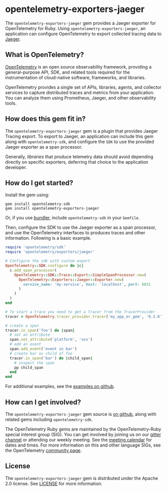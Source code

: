 # opentelemetry-exporters-jaeger

The `opentelemetry-exporters-jaeger` gem provides a Jaeger exporter for OpenTelemetry for Ruby. Using `opentelemetry-exporters-jaeger`, an application can configure OpenTelemetry to export collected tracing data to [Jaeger][jaeger-home].

## What is OpenTelemetry?

[OpenTelemetry][opentelemetry-home] is an open source observability framework, providing a general-purpose API, SDK, and related tools required for the instrumentation of cloud-native software, frameworks, and libraries.

OpenTelemetry provides a single set of APIs, libraries, agents, and collector services to capture distributed traces and metrics from your application. You can analyze them using Prometheus, Jaeger, and other observability tools.

## How does this gem fit in?

The `opentelemetry-exporters-jaeger` gem is a plugin that provides Jaeger Tracing export. To export to Jaeger, an application can include this gem along with `opentelemetry-sdk`, and configure the `SDK` to use the provided Jaeger exporter as a span processor.

Generally, *libraries* that produce telemetry data should avoid depending directly on specific exporters, deferring that choice to the application developer.

## How do I get started?

Install the gem using:

```
gem install opentelemetry-sdk
gem install opentelemetry-exporters-jaeger
```

Or, if you use [bundler][bundler-home], include `opentelemetry-sdk` in your `Gemfile`.

Then, configure the SDK to use the Jaeger exporter as a span processor, and use the OpenTelemetry interfaces to produces traces and other information. Following is a basic example.

```ruby
require 'opentelemetry/sdk'
require 'opentelemetry/exporters/jaeger'

# Configure the sdk with custom export
OpenTelemetry::SDK.configure do |c|
  c.add_span_processor(
    OpenTelemetry::SDK::Trace::Export::SimpleSpanProcessor.new(
      OpenTelemetry::Exporters::Jaeger::Exporter.new(
        service_name: 'my-service', host: 'localhost', port: 6831
      )
    )
  )
end

# To start a trace you need to get a Tracer from the TracerProvider
tracer = OpenTelemetry.tracer_provider.tracer('my_app_or_gem', '0.1.0')

# create a span
tracer.in_span('foo') do |span|
  # set an attribute
  span.set_attribute('platform', 'osx')
  # add an event
  span.add_event('event in bar')
  # create bar as child of foo
  tracer.in_span('bar') do |child_span|
    # inspect the span
    pp child_span
  end
end
```

For additional examples, see the [examples on github][examples-github].

## How can I get involved?

The `opentelemetry-exporters-jaeger` gem source is [on github][repo-github], along with related gems including `opentelemetry-sdk`.

The OpenTelemetry Ruby gems are maintained by the OpenTelemetry-Ruby special interest group (SIG). You can get involved by joining us on our [gitter channel][ruby-gitter] or attending our weekly meeting. See the [meeting calendar][community-meetings] for dates and times. For more information on this and other language SIGs, see the OpenTelemetry [community page][ruby-sig].

## License

The `opentelemetry-exporters-jaeger` gem is distributed under the Apache 2.0 license. See [LICENSE][license-github] for more information.


[jaeger-home]: https://www.jaegertracing.io
[opentelemetry-home]: https://opentelemetry.io
[bundler-home]: https://bundler.io
[repo-github]: https://github.com/open-telemetry/opentelemetry-ruby
[license-github]: https://github.com/open-telemetry/opentelemetry-ruby/blob/master/LICENSE
[examples-github]: https://github.com/open-telemetry/opentelemetry-ruby/tree/master/examples
[ruby-sig]: https://github.com/open-telemetry/community#ruby-sig
[community-meetings]: https://github.com/open-telemetry/community#community-meetings
[ruby-gitter]: https://gitter.im/open-telemetry/opentelemetry-ruby

